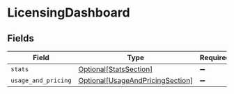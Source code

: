# LicensingDashboard


## Fields

| Field                                                                             | Type                                                                              | Required                                                                          | Description                                                                       |
| --------------------------------------------------------------------------------- | --------------------------------------------------------------------------------- | --------------------------------------------------------------------------------- | --------------------------------------------------------------------------------- |
| `stats`                                                                           | [Optional[StatsSection]](../../models/shared/statssection.md)                     | :heavy_minus_sign:                                                                | N/A                                                                               |
| `usage_and_pricing`                                                               | [Optional[UsageAndPricingSection]](../../models/shared/usageandpricingsection.md) | :heavy_minus_sign:                                                                | N/A                                                                               |